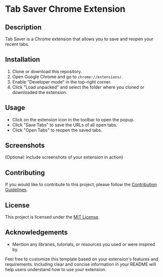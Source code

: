 # Tab Saver Chrome Extension

## Description
Tab Saver is a Chrome extension that allows you to save and reopen your recent tabs.

## Installation
1. Clone or download this repository.
2. Open Google Chrome and go to `chrome://extensions/`.
3. Enable "Developer mode" in the top-right corner.
4. Click "Load unpacked" and select the folder where you cloned or downloaded the extension.

## Usage
- Click on the extension icon in the toolbar to open the popup.
- Click "Save Tabs" to save the URLs of all open tabs.
- Click "Open Tabs" to reopen the saved tabs.

## Screenshots
(Optional: include screenshots of your extension in action)

## Contributing
If you would like to contribute to this project, please follow the [Contribution Guidelines](CONTRIBUTING.md).

## License
This project is licensed under the [MIT License](LICENSE).

## Acknowledgements
- Mention any libraries, tutorials, or resources you used or were inspired by.

Feel free to customize this template based on your extension's features and requirements. Including clear and concise information in your README will help users understand how to use your extension.
